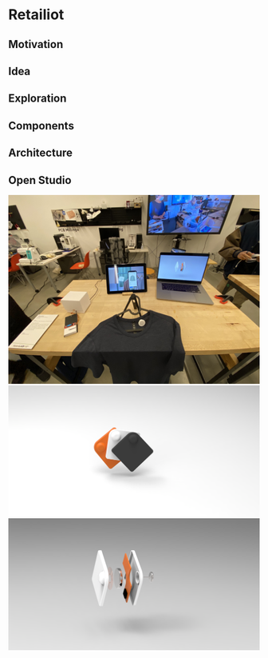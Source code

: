 # Retailiot

## Motivation

## Idea

## Exploration

## Components

## Architecture

## Open Studio

<img src="./images/open_studio.jpg">
<img src="./images/render1.png">
<img src="./images/render2.png">
